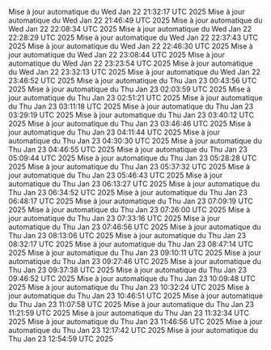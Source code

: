 Mise à jour automatique du Wed Jan 22 21:32:17 UTC 2025
Mise à jour automatique du Wed Jan 22 21:46:49 UTC 2025
Mise à jour automatique du Wed Jan 22 22:08:34 UTC 2025
Mise à jour automatique du Wed Jan 22 22:28:29 UTC 2025
Mise à jour automatique du Wed Jan 22 22:37:43 UTC 2025
Mise à jour automatique du Wed Jan 22 22:46:30 UTC 2025
Mise à jour automatique du Wed Jan 22 23:08:44 UTC 2025
Mise à jour automatique du Wed Jan 22 23:23:54 UTC 2025
Mise à jour automatique du Wed Jan 22 23:32:13 UTC 2025
Mise à jour automatique du Wed Jan 22 23:46:52 UTC 2025
Mise à jour automatique du Thu Jan 23 00:43:56 UTC 2025
Mise à jour automatique du Thu Jan 23 02:03:59 UTC 2025
Mise à jour automatique du Thu Jan 23 02:51:21 UTC 2025
Mise à jour automatique du Thu Jan 23 03:11:18 UTC 2025
Mise à jour automatique du Thu Jan 23 03:29:19 UTC 2025
Mise à jour automatique du Thu Jan 23 03:40:12 UTC 2025
Mise à jour automatique du Thu Jan 23 03:46:46 UTC 2025
Mise à jour automatique du Thu Jan 23 04:11:44 UTC 2025
Mise à jour automatique du Thu Jan 23 04:30:30 UTC 2025
Mise à jour automatique du Thu Jan 23 04:46:55 UTC 2025
Mise à jour automatique du Thu Jan 23 05:09:44 UTC 2025
Mise à jour automatique du Thu Jan 23 05:28:28 UTC 2025
Mise à jour automatique du Thu Jan 23 05:37:32 UTC 2025
Mise à jour automatique du Thu Jan 23 05:46:43 UTC 2025
Mise à jour automatique du Thu Jan 23 06:13:27 UTC 2025
Mise à jour automatique du Thu Jan 23 06:34:52 UTC 2025
Mise à jour automatique du Thu Jan 23 06:48:17 UTC 2025
Mise à jour automatique du Thu Jan 23 07:09:19 UTC 2025
Mise à jour automatique du Thu Jan 23 07:26:00 UTC 2025
Mise à jour automatique du Thu Jan 23 07:33:16 UTC 2025
Mise à jour automatique du Thu Jan 23 07:46:56 UTC 2025
Mise à jour automatique du Thu Jan 23 08:13:06 UTC 2025
Mise à jour automatique du Thu Jan 23 08:32:17 UTC 2025
Mise à jour automatique du Thu Jan 23 08:47:14 UTC 2025
Mise à jour automatique du Thu Jan 23 09:10:11 UTC 2025
Mise à jour automatique du Thu Jan 23 09:27:46 UTC 2025
Mise à jour automatique du Thu Jan 23 09:37:38 UTC 2025
Mise à jour automatique du Thu Jan 23 09:46:52 UTC 2025
Mise à jour automatique du Thu Jan 23 10:09:48 UTC 2025
Mise à jour automatique du Thu Jan 23 10:32:24 UTC 2025
Mise à jour automatique du Thu Jan 23 10:46:51 UTC 2025
Mise à jour automatique du Thu Jan 23 11:07:58 UTC 2025
Mise à jour automatique du Thu Jan 23 11:21:59 UTC 2025
Mise à jour automatique du Thu Jan 23 11:32:34 UTC 2025
Mise à jour automatique du Thu Jan 23 11:46:56 UTC 2025
Mise à jour automatique du Thu Jan 23 12:17:42 UTC 2025
Mise à jour automatique du Thu Jan 23 12:54:59 UTC 2025
